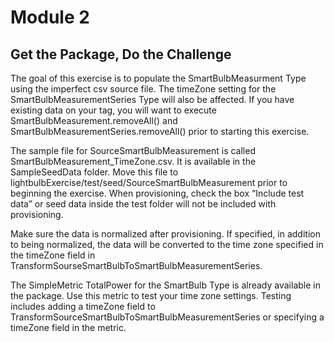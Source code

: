 # Module 2

## Get the Package, Do the Challenge

The goal of this exercise is to populate the SmartBulbMeasurment Type using the imperfect csv source file.  The timeZone setting for the SmartBulbMeasurementSeries Type will also be affected.  If you have existing data on your tag, you will want to execute SmartBulbMeasurement.removeAll() and SmartBulbMeasurementSeries.removeAll() prior to starting this exercise. 

The sample file for SourceSmartBulbMeasurement is called SmartBulbMeasurement_TimeZone.csv.  It is available in the SampleSeedData folder.  Move this file to lightbulbExercise/test/seed/SourceSmartBulbMeasurement prior to beginning the exercise.  When provisioning, check the box “Include test data” or seed data inside the test folder will not be included with provisioning. 

Make sure the data is normalized after provisioning.  If specified, in addition to being normalized, the data will be converted to the time zone specified in the timeZone field in TransformSourseSmartBulbToSmartBulbMeasurementSeries. 

The SimpleMetric TotalPower for the SmartBulb Type is already available in the package.  Use this metric to test your time zone settings.  Testing includes adding a timeZone field to TransformSourceSmartBulbToSmartBulbMeasurementSeries or specifying a timeZone field in the metric. 
